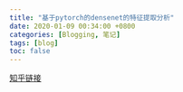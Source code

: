 ```yaml
---
title: "基于pytorch的densenet的特征提取分析"
date: 2020-01-09 00:34:00 +0800
categories: [Blogging, 笔记]
tags: [blog]
toc: false
---
```

[知乎链接](https://zhuanlan.zhihu.com/p/101996922)
